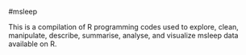 #msleep

This is a compilation of R programming codes used to explore, clean, manipulate, 
describe, summarise, analyse, and visualize msleep data available on R.
